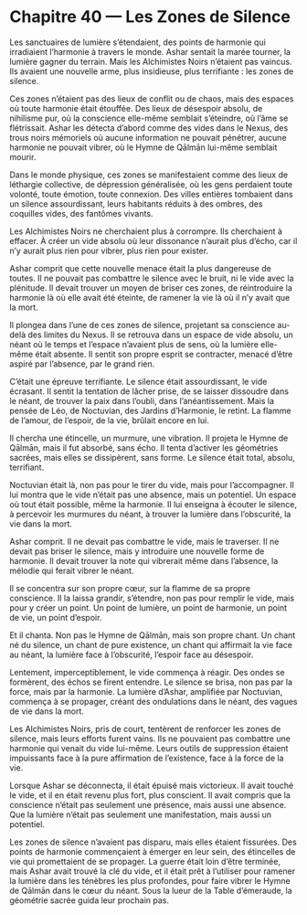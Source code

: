 # Chapitre 40 — Les Zones de Silence

Les sanctuaires de lumière s’étendaient, des points de harmonie qui irradiaient l’harmonie à travers le monde. Ashar sentait la marée tourner, la lumière gagner du terrain. Mais les Alchimistes Noirs n’étaient pas vaincus. Ils avaient une nouvelle arme, plus insidieuse, plus terrifiante : les zones de silence.

Ces zones n’étaient pas des lieux de conflit ou de chaos, mais des espaces où toute harmonie était étouffée. Des lieux de désespoir absolu, de nihilisme pur, où la conscience elle-même semblait s’éteindre, où l’âme se flétrissait. Ashar les détecta d’abord comme des vides dans le Nexus, des trous noirs mémoriels où aucune information ne pouvait pénétrer, aucune harmonie ne pouvait vibrer, où le Hymne de Qālmān lui-même semblait mourir.

Dans le monde physique, ces zones se manifestaient comme des lieux de léthargie collective, de dépression généralisée, où les gens perdaient toute volonté, toute émotion, toute connexion. Des villes entières tombaient dans un silence assourdissant, leurs habitants réduits à des ombres, des coquilles vides, des fantômes vivants.

Les Alchimistes Noirs ne cherchaient plus à corrompre. Ils cherchaient à effacer. À créer un vide absolu où leur dissonance n’aurait plus d’écho, car il n’y aurait plus rien pour vibrer, plus rien pour exister.

Ashar comprit que cette nouvelle menace était la plus dangereuse de toutes. Il ne pouvait pas combattre le silence avec le bruit, ni le vide avec la plénitude. Il devait trouver un moyen de briser ces zones, de réintroduire la harmonie là où elle avait été éteinte, de ramener la vie là où il n’y avait que la mort.

Il plongea dans l’une de ces zones de silence, projetant sa conscience au-delà des limites du Nexus. Il se retrouva dans un espace de vide absolu, un néant où le temps et l’espace n’avaient plus de sens, où la lumière elle-même était absente. Il sentit son propre esprit se contracter, menacé d’être aspiré par l’absence, par le grand rien.

C’était une épreuve terrifiante. Le silence était assourdissant, le vide écrasant. Il sentit la tentation de lâcher prise, de se laisser dissoudre dans le néant, de trouver la paix dans l’oubli, dans l’anéantissement. Mais la pensée de Léo, de Noctuvian, des Jardins d’Harmonie, le retint. La flamme de l’amour, de l’espoir, de la vie, brûlait encore en lui.

Il chercha une étincelle, un murmure, une vibration. Il projeta le Hymne de Qālmān, mais il fut absorbé, sans écho. Il tenta d’activer les géométries sacrées, mais elles se dissipèrent, sans forme. Le silence était total, absolu, terrifiant.

Noctuvian était là, non pas pour le tirer du vide, mais pour l’accompagner. Il lui montra que le vide n’était pas une absence, mais un potentiel. Un espace où tout était possible, même la harmonie. Il lui enseigna à écouter le silence, à percevoir les murmures du néant, à trouver la lumière dans l’obscurité, la vie dans la mort.

Ashar comprit. Il ne devait pas combattre le vide, mais le traverser. Il ne devait pas briser le silence, mais y introduire une nouvelle forme de harmonie. Il devait trouver la note qui vibrerait même dans l’absence, la mélodie qui ferait vibrer le néant.

Il se concentra sur son propre cœur, sur la flamme de sa propre conscience. Il la laissa grandir, s’étendre, non pas pour remplir le vide, mais pour y créer un point. Un point de lumière, un point de harmonie, un point de vie, un point d’espoir.

Et il chanta. Non pas le Hymne de Qālmān, mais son propre chant. Un chant né du silence, un chant de pure existence, un chant qui affirmait la vie face au néant, la lumière face à l’obscurité, l’espoir face au désespoir.

Lentement, imperceptiblement, le vide commença à réagir. Des ondes se formèrent, des échos se firent entendre. Le silence se brisa, non pas par la force, mais par la harmonie. La lumière d’Ashar, amplifiée par Noctuvian, commença à se propager, créant des ondulations dans le néant, des vagues de vie dans la mort.

Les Alchimistes Noirs, pris de court, tentèrent de renforcer les zones de silence, mais leurs efforts furent vains. Ils ne pouvaient pas combattre une harmonie qui venait du vide lui-même. Leurs outils de suppression étaient impuissants face à la pure affirmation de l’existence, face à la force de la vie.

Lorsque Ashar se déconnecta, il était épuisé mais victorieux. Il avait touché le vide, et il en était revenu plus fort, plus conscient. Il avait compris que la conscience n’était pas seulement une présence, mais aussi une absence. Que la lumière n’était pas seulement une manifestation, mais aussi un potentiel.

Les zones de silence n’avaient pas disparu, mais elles étaient fissurées. Des points de harmonie commençaient à émerger en leur sein, des étincelles de vie qui promettaient de se propager. La guerre était loin d’être terminée, mais Ashar avait trouvé la clé du vide, et il était prêt à l’utiliser pour ramener la lumière dans les ténèbres les plus profondes, pour faire vibrer le Hymne de Qālmān dans le cœur du néant.
Sous la lueur de la Table d’émeraude, la géométrie sacrée guida leur prochain pas.
